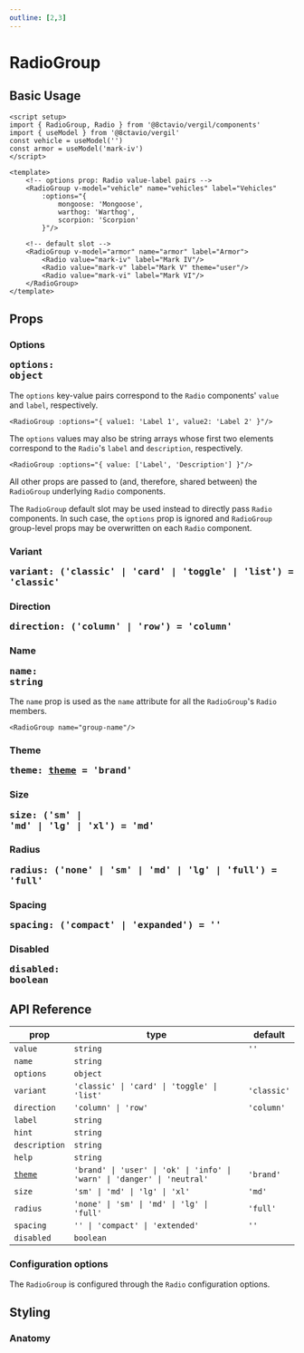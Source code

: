```yaml
---
outline: [2,3]
---
```


# RadioGroup

<script setup>
import { RadioGroup, Radio } from '@8ctavio/vergil/components'
</script>

## Basic Usage

```vue
<script setup>
import { RadioGroup, Radio } from '@8ctavio/vergil/components'
import { useModel } from '@8ctavio/vergil'
const vehicle = useModel('')
const armor = useModel('mark-iv')
</script>

<template>
    <!-- options prop: Radio value-label pairs -->
    <RadioGroup v-model="vehicle" name="vehicles" label="Vehicles"
        :options="{
            mongoose: 'Mongoose',
            warthog: 'Warthog',
            scorpion: 'Scorpion'
        }"/>

    <!-- default slot -->
    <RadioGroup v-model="armor" name="armor" label="Armor">
        <Radio value="mark-iv" label="Mark IV"/>
        <Radio value="mark-v" label="Mark V" theme="user"/>
        <Radio value="mark-vi" label="Mark VI"/>
    </RadioGroup>
</template>
```
<Demo>
    <RadioGroup name="vehicles" label="Vehicles"
        :options="{
            mongoose: 'Mongoose',
            warthog: 'Warthog',
            scorpion: 'Scorpion'
        }"/>
    <RadioGroup value="mark-iv" name="armor" label="Armor">
        <Radio value="mark-iv" label="Mark IV"/>
        <Radio value="mark-v" label="Mark V" theme="user"/>
        <Radio value="mark-vi" label="Mark VI"/>
    </RadioGroup>
</Demo>

## Props

### Options <Badge><pre>options: object</pre></Badge>

The `options` key-value pairs correspond to the `Radio` components' `value` and `label`, respectively.

```vue
<RadioGroup :options="{ value1: 'Label 1', value2: 'Label 2' }"/>
```

The `options` values may also be string arrays whose first two elements correspond to the `Radio`'s `label` and `description`, respectively.

```vue
<RadioGroup :options="{ value: ['Label', 'Description'] }"/>
```

<Demo>
    <RadioGroup name="options"
        :options="{
            value1: ['Label 1', 'Description 1'],
            value2: ['Label 2', 'Description 2'],
        }"/>
</Demo>

All other props are passed to (and, therefore, shared between) the `RadioGroup` underlying `Radio` components.

The `RadioGroup` default slot may be used instead to directly pass `Radio` components. In such case, the `options` prop is ignored and `RadioGroup` group-level props may be overwritten on each `Radio` component.

### Variant <Badge><pre>variant: ('classic' | 'card' | 'toggle' | 'list') = 'classic'</pre></Badge>

<Demo>
    <RadioGroup :options="['Label 1', 'Label 2', 'Label 3']" variant="classic" name="classic" label="Classic"/>
</Demo>

<Demo>
    <RadioGroup :options="['Label 1', 'Label 2', 'Label 3']" variant="card" name="card" label="Card"/>
</Demo>

<Demo>
    <RadioGroup :options="['Label 1', 'Label 2', 'Label 3']" variant="toggle" name="toggle" label="Toggle"/>
</Demo>

<Demo>
    <RadioGroup :options="['Label 1', 'Label 2', 'Label 3']" variant="list" name="list" label="List"/>
</Demo>

<style>
.toggle-group-wrapper.list {
    width: 250px;
}
</style>

### Direction <Badge><pre>direction: ('column' | 'row') = 'column'</pre></Badge>

<Demo>
    <div class="col center">
        <RadioGroup :options="['Label 1', 'Label 2']" name="dir-col" direction="column" label="Column"/>
        <RadioGroup :options="['Label 1', 'Label 2']" name="dir-row" direction="row" label="Row"/>
    </div>
</Demo>

### Name <Badge><pre>name: string</pre></Badge>

The `name` prop is used as the `name` attribute for all the `RadioGroup`'s `Radio` members.

```vue
<RadioGroup name="group-name"/>
```

### Theme <Badge><pre>theme: [theme](/theme#the-theme-prop) = 'brand'</pre></Badge>

<Demo>
    <RadioGroup value="0" theme="brand" name="theme-brand" :options="['Brand 1', 'Brand 2']" label="Brand"/>
    <RadioGroup value="0" theme="user" name="theme-user" :options="['User 1', 'User 2']" label="User"/>
    <RadioGroup value="0" theme="ok" name="theme-ok" :options="['Ok 1', 'Ok 2']" label="Ok"/>
    <RadioGroup value="0" theme="info" name="theme-info" :options="['Info 1', 'Info 2']" label="Info"/>
    <RadioGroup value="0" theme="warn" name="theme-warn" :options="['Warn 1', 'Warn 2']" label="Warn"/>
    <RadioGroup value="0" theme="danger" name="theme-danger" :options="['Danger 1', 'Danger 2']" label="Danger"/>
    <RadioGroup value="0" theme="neutral" name="theme-neutral" :options="['Neutral 1', 'Neutral 2']" label="Neutral"/>
</Demo>

### Size <Badge><pre>size: ('sm' | 'md' | 'lg' | 'xl') = 'md'</pre></Badge>

<Demo>
    <RadioGroup value="0" size="sm" name="size-sm" :options="['Small 1', 'Small 2']" label="Small"/>
    <RadioGroup value="0" size="md" name="size-md" :options="['Medium 1', 'Medium 2']" label="Medium"/>
    <RadioGroup value="0" size="lg" name="size-lg" :options="['Large 1', 'Large 2']" label="Large"/>
    <RadioGroup value="0" size="xl" name="size-xl" :options="['Extra Large 1', 'Extra Large 2']" label="Extra Large"/>
</Demo>

### Radius <Badge><pre>radius: ('none' | 'sm' | 'md' | 'lg' | 'full') = 'full'</pre></Badge>

<Demo>
    <RadioGroup value="0" radius="none" name="radius-none" :options="['None 1', 'None 2']" label="None"/>
    <RadioGroup value="0" radius="sm" name="radius-sm" :options="['Small 1', 'Small 2']" label="Small"/>
    <RadioGroup value="0" radius="md" name="radius-md" :options="['Medium 1', 'Medium 2']" label="Medium"/>
    <RadioGroup value="0" radius="lg" name="radius-lg" :options="['Large 1', 'Large 2']" label="Large"/>
    <RadioGroup value="0" radius="full" name="radius-full" :options="['Full 1', 'Full 2']" label="Full"/>
</Demo>

### Spacing <Badge><pre>spacing: ('compact' | 'expanded') = ''</pre></Badge>

<Demo>
    <div class="col">
        <div class="row center">
            <RadioGroup value="0" name="sm-compact" :options="['SM Compact 1', 'SM Compact 2']" label="SM Compact" size="sm" spacing="compact"/>
            <RadioGroup value="0" name="sm-default" :options="['SM Default 1', 'SM Default 2']" label="SM Default" size="sm"/>
            <RadioGroup value="0" name="sm-expanded" :options="['SM Expanded 1', 'SM Expanded 2']" label="SM Expanded" size="sm" spacing="expanded"/>
        </div>
        <div class="row center">
            <RadioGroup value="0" name="md-compact" :options="['MD Compact 1', 'MD Compact 2']" label="MD Compact" size="md" spacing="compact"/>
            <RadioGroup value="0" name="md-default" :options="['MD Default 1', 'MD Default 2']" label="MD Default" size="md"/>
            <RadioGroup value="0" name="md-expanded" :options="['MD Expanded 1', 'MD Expanded 2']" label="MD Expanded" size="md" spacing="expanded"/>
        </div>
        <div class="row center">
            <RadioGroup value="0" name="lg-compact" :options="['LG Compact 1', 'LG Compact 2']" label="LG Compact" size="lg" spacing="compact"/>
            <RadioGroup value="0" name="lg-default" :options="['LG Default 1', 'LG Default 2']" label="LG Default" size="lg"/>
            <RadioGroup value="0" name="lg-expanded" :options="['LG Expanded 1', 'LG Expanded 2']" label="LG Expanded" size="lg" spacing="expanded"/>
        </div>
        <div class="row center">
            <RadioGroup value="0" name="xl-compact" :options="['XL Compact 1', 'XL Compact 2']" label="XL Compact" size="xl" spacing="compact"/>
            <RadioGroup value="0" name="xl-default" :options="['XL Default 1', 'XL Default 2']" label="XL Default" size="xl"/>
            <RadioGroup value="0" name="xl-expanded" :options="['XL Expanded 1', 'XL Expanded 2']" label="XL Expanded" size="xl" spacing="expanded"/>
        </div>
    </div>
</Demo>

### Disabled <Badge><pre>disabled: boolean</pre></Badge>

<Demo>
    <RadioGroup value="0" :options="['Disabled', 'Disabled']" label="Disabled" disabled/>
</Demo>

<style>
    .fixed-width{
        width: 150px;
    }
</style>

## API Reference

| prop | type | default |
| ---- | ---- | ------- |
| `value` | `string` | `''` |
| `name` | `string` | |
| `options` | `object` | |
| `variant` | `'classic' \| 'card' \| 'toggle' \| 'list'` | `'classic'` |
| `direction` | `'column' \| 'row'` | `'column'` |
| `label` | `string` | |
| `hint` | `string` | |
| `description` | `string` | |
| `help` | `string` | |
| [`theme`](/theme#the-theme-prop) | `'brand' \| 'user' \| 'ok' \| 'info' \| 'warn' \| 'danger' \| 'neutral'` | `'brand'` |
| `size` | `'sm' \| 'md' \| 'lg' \| 'xl'` | `'md'` |
| `radius` | `'none' \| 'sm' \| 'md' \| 'lg' \| 'full'` | `'full'` |
| `spacing` | `'' \| 'compact' \| 'extended'` | `''` |
| `disabled` | `boolean` | |

### Configuration options

The `RadioGroup` is configured through the `Radio` configuration options.

## Styling

### Anatomy

<Demo>
    <Anatomy tag="div" classes="form-field radio-group">
        <Anatomy tag="div" classes="form-field-label-wrapper">
            <Anatomy tag="label" classes="form-field-label"/>
            <Anatomy tag="span" classes="form-field-hint"/>
        </Anatomy>
        <Anatomy tag="p" classes="form-field-details form-field-description"/>
        <Anatomy tag="div" classes="toggle-group-wrapper">
            <Anatomy tag='slot name="default"'>
                <Anatomy tag='Radio v-for="(text,value) in options"'/>
            </Anatomy>
        </Anatomy>
        <Anatomy tag="p" classes="form-field-details form-field-help"/>
    </Anatomy>
</Demo>
